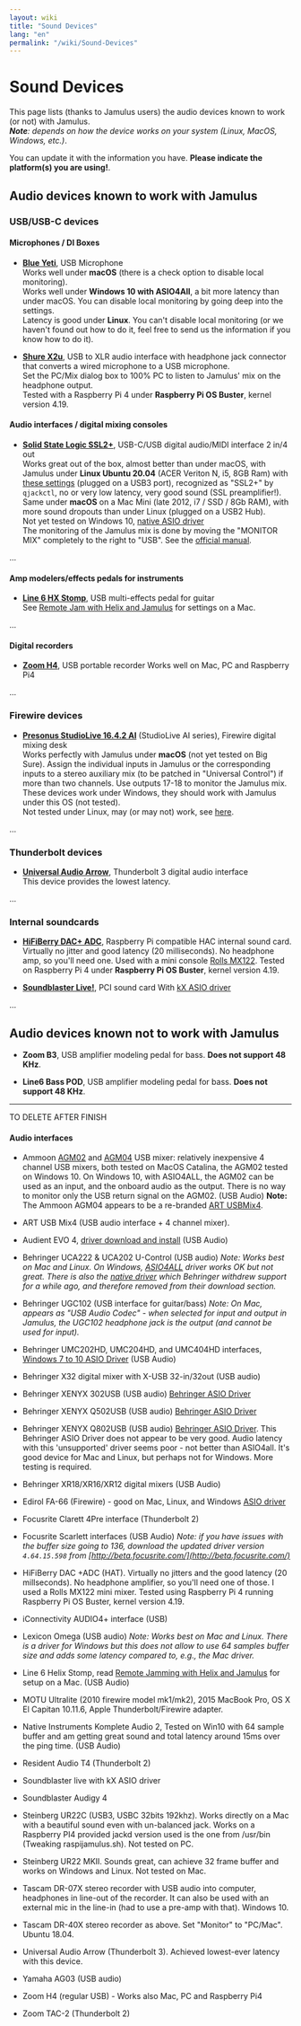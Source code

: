 ```yaml
---
layout: wiki
title: "Sound Devices"
lang: "en"
permalink: "/wiki/Sound-Devices"
---
```


# Sound Devices

This page lists (thanks to Jamulus users) the audio devices known to work (or not) with Jamulus.  
_**Note**: depends on how the device works on your system (Linux, MacOS, Windows, etc.)_.

You can update it with the information you have. **Please indicate the platform(s) you are using!**.

## Audio devices known to work with Jamulus

### USB/USB-C devices

#### Microphones / DI Boxes

* **[Blue Yeti](https://www.bluemic.com/fr-fr/products/yeti/)**, USB Microphone  
Works well under **macOS** (there is a check option to disable local monitoring).  
Works well under **Windows 10 with ASIO4All**, a bit more latency than under macOS. You can disable local monitoring by going deep into the settings.  
Latency is good under **Linux**. You can't disable local monitoring (or we haven't found out how to do it, feel free to send us the information if you know how to do it).

* **[Shure X2u](https://www.shure.com/en-GB/products/accessories/x2u-xlr-usb-interface)**, USB to XLR audio interface with headphone jack connector that converts a wired microphone to a USB microphone.  
Set the PC/Mix dialog box to 100% PC to listen to Jamulus' mix on the headphone output.  
Tested with a Raspberry Pi 4 under **Raspberry Pi OS Buster**, kernel version 4.19.

#### Audio interfaces / digital mixing consoles

* **[Solid State Logic SSL2+](https://www.solidstatelogic.com/products/ssl2-plus)**, USB-C/USB digital audio/MIDI interface 2 in/4 out  
Works great out of the box, almost better than under macOS, with Jamulus under **Linux Ubuntu 20.04** (ACER Veriton N, i5, 8GB Ram) with [these settings](https://jamulus.io/wiki/Installation-for-Linux#configure-jack-with-qjackctl) (plugged on a USB3 port), recognized as "SSL2+" by `qjackctl`, no or very low latency, very good sound (SSL preamplifier!).   
Same under **macOS** on a Mac Mini (late 2012, i7 / SSD / 8Gb RAM), with more sound dropouts than under Linux (plugged on a USB2 Hub).  
Not yet tested on Windows 10, [native ASIO driver](http://eu1.download.solidstatelogic.com/SSL%202/SolidStateLogic_UsbAudio_v4.67.0_2019-10-21_setup%20(3).exe)   
The monitoring of the Jamulus mix is done by moving the "MONITOR MIX" completely to the right to "USB". See the [official manual](http://eu1.download.solidstatelogic.com/2%20Plus%20/SSL%202%20Plus%20User%20Guide_ENGLISH.pdf).

…

#### Amp modelers/effects pedals for instruments

* **[Line 6 HX Stomp](https://fr.line6.com/hx-stomp/)**, USB multi-effects pedal for guitar  
See [Remote Jam with Helix and Jamulus](https://jimamsden.wordpress.com/2020/04/04/remote-jamming-with-helix-and-jamulus/) for settings on a Mac.

…

#### Digital recorders

* **[Zoom H4](https://zoomcorp.com/en/us/handheld-recorders/handheld-recorders/h4/)**, USB portable recorder
Works well on Mac, PC and Raspberry Pi4

… 

### Firewire devices

* **[Presonus StudioLive 16.4.2 AI](https://www.presonus.com/products/StudioLive-1642AI)** (StudioLive AI series), Firewire digital mixing desk  
Works perfectly with Jamulus under **macOS** (not yet tested on Big Sure). Assign the individual inputs in Jamulus or the corresponding inputs to a stereo auxiliary mix (to be patched in "Universal Control") if more than two channels. Use outputs 17-18 to monitor the Jamulus mix.  
These devices work under Windows, they should work with Jamulus under this OS (not tested).  
Not tested under Linux, may (or may not) work, see [here](https://forums.presonus.com/viewtopic.php?f=67&t=2717).

…

### Thunderbolt devices

* **[Universal Audio Arrow](https://www.uaudio.fr/audio-interfaces/arrow.html)**, Thunderbolt 3 digital audio interface  
This device provides the lowest latency.

…

### Internal soundcards

* **[HiFiBerry DAC+ ADC](https://www.hifiberry.com/shop/boards/hifiberry-dac-adc/)**, Raspberry Pi compatible HAC internal sound card.  
Virtually no jitter and good latency (20 milliseconds). No headphone amp, so you'll need one. Used with a mini console [Rolls MX122](https://rolls.com/product/MX22s). Tested on Raspberry Pi 4 under **Raspberry Pi OS Buster**, kernel version 4.19.

* **[Soundblaster Live!](https://en.wikipedia.org/wiki/Sound_Blaster_Live!)**, PCI sound card
With [kX ASIO driver](https://www.kxproject.com/)

…

## Audio devices known not to work with Jamulus

* **Zoom B3**, USB amplifier modeling pedal for bass. **Does not support 48 KHz**.

* **Line6 Bass POD**, USB amplifier modeling pedal for bass. **Does not support 48 KHz**.


----
TO DELETE AFTER FINISH

#### Audio interfaces

* Ammoon [AGM02](https://www.ammoon.com/p-i3974.html) and [AGM04](https://www.ammoon.com/p-i4049.html) USB mixer: relatively inexpensive 4 channel USB mixers, both tested on MacOS Catalina, the AGM02 tested on Windows 10. On Windows 10, with ASIO4ALL, the AGM02 can be used as an input, and the onboard audio as the output. There is no way to monitor only the USB return signal on the AGM02.  (USB Audio)
**Note:** The Ammoon AGM04 appears to be a re-branded [ART USBMix4](https://artproaudio.com/product/usbmix4-four-channel-mixer-usb-audio-interface/).

* ART USB Mix4 (USB audio interface + 4 channel mixer). 

* Audient EVO 4, [driver download and install](https://evo.audio/driver-installation/) (USB Audio)

* Behringer UCA222 & UCA202 U-Control (USB audio) _Note: Works best on Mac and Linux. On Windows, [ASIO4ALL](http://www.asio4all.org/) driver works OK but not great. There is also the [native driver](http://www.behringerdownload.de/_software/BEHRINGER_2902_X64_2.8.40.zip) which Behringer withdrew support for a while ago, and therefore removed from their download section._

* Behringer UGC102 (USB interface for guitar/bass) _Note: On Mac, appears as "USB Audio Codec" - when selected for input and output in Jamulus, the UGC102 headphone jack is the output (and cannot be used for input)._

* Behringer UMC202HD, UMC204HD, and UMC404HD interfaces, [Windows 7 to 10 ASIO Driver](http://downloads.music-group.com/software/behringer/UMC/UMC-Driver_4-59-0.zip) (USB Audio)

* Behringer X32 digital mixer with X-USB 32-in/32out (USB audio)

* Behringer XENYX 302USB (USB audio) [Behringer ASIO Driver](http://www.behringerdownload.de/_software/BEHRINGER_2902_X64_2.8.40.zip)

* Behringer XENYX Q502USB (USB audio) [Behringer ASIO Driver](http://www.behringerdownload.de/_software/BEHRINGER_2902_X64_2.8.40.zip)

* Behringer XENYX Q802USB (USB audio) [Behringer ASIO Driver](http://www.behringerdownload.de/_software/BEHRINGER_2902_X64_2.8.40.zip).  This Behringer ASIO Driver does not appear to be very good.  Audio latency with this 'unsupported' driver seems poor - not better than ASIO4all.  It's good device for Mac and Linux, but perhaps not for Windows.  More testing is required.

* Behringer XR18/XR16/XR12 digital mixers (USB Audio)

* Edirol FA-66 (Firewire) - good on Mac, Linux, and Windows [ASIO driver](https://www.roland.com/global/products/fa-66/downloads/)

* Focusrite Clarett 4Pre interface (Thunderbolt 2)

* Focusrite Scarlett interfaces (USB Audio) _Note: if you have issues with the buffer size going to 136, download the updated driver version `4.64.15.598` from [http://beta.focusrite.com/](http://beta.focusrite.com/)_

* HiFiBerry DAC +ADC (HAT). Virtually no jitters and the good latency (20 millseconds). No headphone amplifier, so you'll need one of those. I used a Rolls MX122 mini mixer. Tested using Raspberry Pi 4 running Raspberry Pi OS Buster, kernel version 4.19.

* iConnectivity AUDIO4+ interface (USB)

* Lexicon Omega (USB audio) _Note: Works best on Mac and Linux. There is a driver for Windows but this does not allow to use 64 samples buffer size and adds some latency compared to, e.g., the Mac driver._

* Line 6 Helix Stomp, read [Remote Jamming with Helix and Jamulus](https://jimamsden.wordpress.com/2020/04/04/remote-jamming-with-helix-and-jamulus/) for setup on a Mac. (USB Audio)

* MOTU Ultralite (2010 firewire model mk1/mk2), 2015 MacBook Pro, OS X El Capitan 10.11.6, Apple Thunderbolt/Firewire adapter.

* Native Instruments Komplete Audio 2, Tested on Win10 with 64 sample buffer and am getting great sound and total latency around 15ms over the ping time. (USB Audio)

* Resident Audio T4 (Thunderbolt 2)

* Soundblaster live with kX ASIO driver

* Soundblaster Audigy 4

* Steinberg UR22C (USB3, USBC 32bits 192khz). Works directly on a Mac with a beautiful sound even with un-balanced jack. Works on a Raspberry PI4 provided jackd version used is the one from /usr/bin (Tweaking raspijamulus.sh).  Not tested on PC.

* Steinberg UR22 MKII. Sounds great, can achieve 32 frame buffer and works on Windows and Linux. Not tested on Mac.

* Tascam DR-07X stereo recorder with USB audio into computer,  headphones in line-out of the recorder. It can also be used with an external mic in the line-in (had to use a pre-amp with that). Windows 10.

* Tascam DR-40X stereo recorder as above. Set "Monitor" to "PC/Mac". Ubuntu 18.04.

* Universal Audio Arrow (Thunderbolt 3). Achieved lowest-ever latency with this device.

* Yamaha AG03 (USB audio)

* Zoom H4 (regular USB) - Works also Mac, PC and Raspberry Pi4

* Zoom TAC-2 (Thunderbolt 2)

